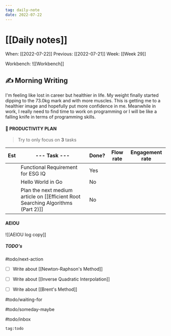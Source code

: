 ```yaml
---
tag: daily-note
date: 2022-07-22
---
```


# [[Daily notes]]
When: [[2022-07-22]]
Previous: [[2022-07-21]]
Week: [[Week 29]]

Workbench: ![[Workbench]]

## ✍️ Morning Writing
I'm feeling like lost in career but healthier in life. My weight finally started dipping to the 73.0kg mark and with more muscles. This is getting me to a healthier image and hopefully put more confidence in me. Meanwhile in work, I really need to find time to work on programming or I will be like a falling knife in terms of programming skills.

#### 👑 PRODUCTIVITY PLAN
> Try to only focus on **3** tasks

| Est | --- Task ---                                                                     | Done? | Flow rate | Engagement rate |
| --- | -------------------------------------------------------------------------------- | ----- | --------- | --------------- |
|     | Functional Requirement for ESG IQ                                                | Yes   |           |                 |
|     | Hello World in Go                                                                | No    |           |                 |
|     | Plan the next medium article on [[Efficient Root Searching Algorithms (Part 2)]] | No    |           |                 |

#### AEIOU

![[AEIOU log copy]]

##### TODO's

#todo/next-action
- [ ] Write about [[Newton-Raphson's Method]]
- [ ] Write about [[Inverse Quadratic Interpolation]]
- [ ] Write about [[Brent's Method]]


#todo/waiting-for

#todo/someday-maybe

#todo/inbox


```query
tag:todo
```